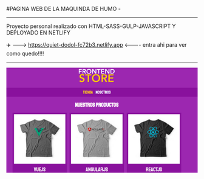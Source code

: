 #PAGINA WEB DE LA MAQUINDA DE HUMO - 

--------------------------------------------------------------------------------------------------------------------------------

Proyecto personal realizado con HTML-SASS-GULP-JAVASCRIPT Y DEPLOYADO EN NETLIFY





:airplane:  ---> https://quiet-dodol-fc72b3.netlify.app <---- entra ahi para ver como quedo!!!! 

------------------------------------------------------------------------------------------------------------------------------------


![Imagen del blog ](https://github.com/MEscriba/FrontEndStore/blob/main/img/captura.PNG)

